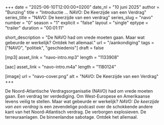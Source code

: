 +++
date = "2025-06-10T12:00:00+0200"
date_nl = "10 juni 2025"
author = "Bunzing"
title = "Introductie ... NAVO: De Keerzijde van een Verdrag"
series_title = "NAVO: De keerzijde van een verdrag"
series_slug = "navo"
number = "0"
season = "1"
explicit = "false"
layout = "single"
eptype = "trailer"
duration = "00:01:11"

short_description = "De NAVO had om vrede moeten gaan. Maar wat gebeurde er werkelijk? Ontdek het allemaal."
url = "/aankondiging"
tags = ["NAVO", "politiek", "geschiedenis"]
draft = false

[mp3]
asset_link = "navo-intro.mp3"
length = "1133908"

[aac]
asset_link = "navo-intro.m4a"
length = "1180124"

[image]
url = "navo-cover.png"
alt = "NAVO: De Keerzijde van een Verdrag"
+++

De Noord-Atlantische Verdragsorganisatie (NAVO) had om vrede moeten gaan. Een verdrag ter verdediging. Om West-Europese en Amerikaanse levens veilig te stellen. Maar wat gebeurde er werkelijk? _NAVO: De keerzijde van een verdrag_ is een zevendelige podcast over de schokkende andere kant van het Noord-Atlantisch verdrag. De verborgen explosieven. De terreuraanlagen. De binnenlandse sabotage. Ontdek het allemaal.
